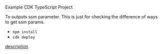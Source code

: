 Example CDK TypeScript Project

To outputs ssm parameter.
This is just for checking the difference of ways to get ssm params. 

* `npm install`
* `cdk deploy`

[description](https://note.figmentresearch.com/aws/cdkssm)